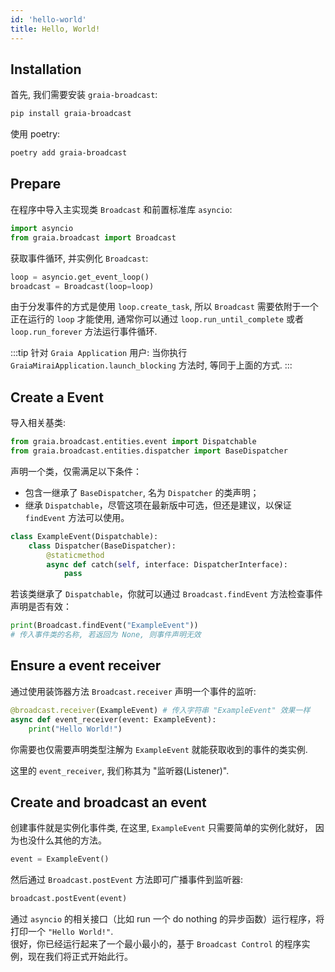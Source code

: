 ```yaml
---
id: 'hello-world'
title: Hello, World!
---
```


## Installation

首先, 我们需要安装 `graia-broadcast`:

```bash
pip install graia-broadcast
```

使用 poetry:

```bash
poetry add graia-broadcast
```

## Prepare

在程序中导入主实现类 `Broadcast` 和前置标准库 `asyncio`:

```python
import asyncio
from graia.broadcast import Broadcast
```

获取事件循环, 并实例化 `Broadcast`:

```python
loop = asyncio.get_event_loop()
broadcast = Broadcast(loop=loop)
```

由于分发事件的方式是使用 `loop.create_task`, 所以 `Broadcast` 需要依附于一个正在运行的 `loop` 才能使用,
通常你可以通过 `loop.run_until_complete` 或者 `loop.run_forever` 方法运行事件循环.

:::tip
针对 `Graia Application` 用户: 当你执行 `GraiaMiraiApplication.launch_blocking` 方法时,
等同于上面的方式.
:::

## Create a Event

导入相关基类:

```python
from graia.broadcast.entities.event import Dispatchable
from graia.broadcast.entities.dispatcher import BaseDispatcher
```

声明一个类，仅需满足以下条件：
 - 包含一继承了 `BaseDispatcher`, 名为 `Dispatcher` 的类声明；
 - 继承 `Dispatchable`，尽管这项在最新版中可选，但还是建议，以保证 `findEvent` 方法可以使用。

```python
class ExampleEvent(Dispatchable):
    class Dispatcher(BaseDispatcher):
        @staticmethod
        async def catch(self, interface: DispatcherInterface):
            pass
```

若该类继承了 `Dispatchable`，你就可以通过 `Broadcast.findEvent` 方法检查事件声明是否有效：

```python
print(Broadcast.findEvent("ExampleEvent"))
# 传入事件类的名称, 若返回为 None, 则事件声明无效
```

## Ensure a event receiver

通过使用装饰器方法 `Broadcast.receiver` 声明一个事件的监听:

```python
@broadcast.receiver(ExampleEvent) # 传入字符串 "ExampleEvent" 效果一样
async def event_receiver(event: ExampleEvent):
    print("Hello World!")
```

你需要也仅需要声明类型注解为 `ExampleEvent` 就能获取收到的事件的类实例.

这里的 `event_receiver`, 我们称其为 "监听器(Listener)".

## Create and broadcast an event

创建事件就是实例化事件类, 在这里, `ExampleEvent` 只需要简单的实例化就好，
因为也没什么其他的方法。

```python
event = ExampleEvent()
```

然后通过 `Broadcast.postEvent` 方法即可广播事件到监听器:

```python
broadcast.postEvent(event)
```

通过 `asyncio` 的相关接口（比如 run 一个 do nothing 的异步函数）运行程序，将打印一个 `"Hello World!"`.  
很好，你已经运行起来了一个最小最小的，基于 `Broadcast Control` 的程序实例，现在我们将正式开始此行。 

